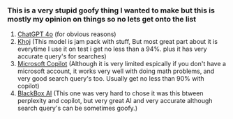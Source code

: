 ### This is a very stupid goofy thing I wanted to make but this is mostly my opinion on things so no lets get onto the list

1. [ChatGPT 4o](https://chatgpt.com/) (for obvious reasons)
2. [Khoj](https://app.khoj.dev/) (This model is jam pack with stuff, But most great part about it is everytime I use it on test i get no less than a 94%. plus it has very accurate query's for searches)
3. [Microsoft Copilot](https://copilot.microsoft.com/) (Although it is very limited espically if you don't have a microsoft account, it works very well with doing math problems, and very good search query's too. Usually get no less than 90% with copilot)
4. [BlackBox AI](https://www.blackbox.ai/) (This one was very hard to chose it was this btween perplexity and copilot, but very great AI and very accurate although search query's can be sometimes goofy.)
